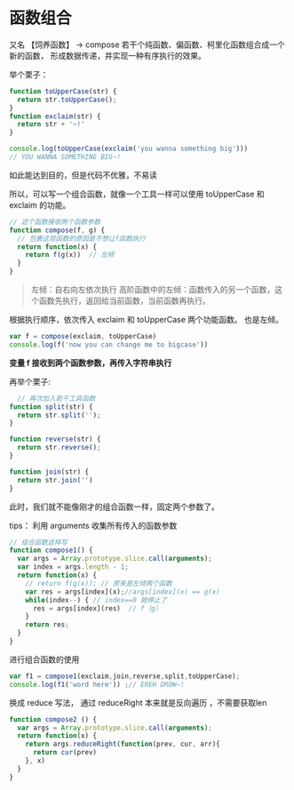 # 函数组合
又名 【饲养函数】  ->  compose
若干个纯函数、偏函数、柯里化函数组合成一个新的函数， 形成数据传递，并实现一种有序执行的效果。

举个栗子：
```js
function toUpperCase(str) {
  return str.toUpperCase();
}
function exclaim(str) {
  return str + '~!'
}

console.log(toUpperCase(exclaim('you wanna something big')))
// YOU WANNA SOMETHING BIG~!
```
如此能达到目的，但是代码不优雅，不易读

所以，可以写一个组合函数，就像一个工具一样可以使用 toUpperCase 和 exclaim 的功能。

```js
// 这个函数接收两个函数参数
function compose(f, g) {
  // 包裹这层函数的原因是不想让f函数执行
  return function(x) {    
    return f(g(x))  // 左倾
  }
}

```
> 左倾：自右向左依次执行 
高阶函数中的左倾：函数传入的另一个函数，这个函数先执行，返回给当前函数，当前函数再执行。


根据执行顺序，依次传入 exclaim 和 toUpperCase 两个功能函数。 也是左倾。
```js
var f = compose(exclaim, toUpperCase)
console.log(f('now you can change me to bigcase'))

```
**变量 f 接收到两个函数参数，再传入字符串执行**

再举个栗子:

```js
  // 再次加入若干工具函数
function split(str) {
  return str.split('');
}

function reverse(str) {
  return str.reverse();
}

function join(str) {
  return str.join('')
}

```
此时，我们就不能像刚才的组合函数一样，固定两个参数了。

tips： 利用 arguments 收集所有传入的函数参数
```js
// 组合函数这样写
function compose1() {
  var args = Array.prototype.slice.call(arguments);
  var index = args.length - 1;
  return function(x) {
    // return f(g(x)); // 原来是左倾两个函数
    var res = args[index](x);//args[index](x) == g(x)
    while(index--) { // index==0 就停止了
      res = args[index](res)  // f（g）
    }
    return res;
  }
}
```
进行组合函数的使用
```js
var f1 = compose1(exclaim,join,reverse,split,toUpperCase);
console.log(f1('word here')) ;// EREH DROW~!
```

换成 reduce 写法， 通过 reduceRight 本来就是反向遍历 ，不需要获取len

```js
function compose2 () {
  var args = Array.prototype.slice.call(arguments);
  return function(x) {
    return args.reduceRight(function(prev, cur, arr){
      return cur(prev)
    }, x)
  }
}
```